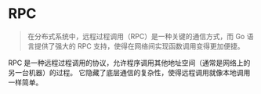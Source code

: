 # RPC

> 在分布式系统中，远程过程调用（RPC）是一种关键的通信方式，而 Go 语言提供了强大的 RPC 支持，使得在网络间实现函数调用变得更加便捷。

RPC 是一种远程过程调用的协议，允许程序调用其他地址空间（通常是网络上的另一台机器）的过程。
它隐藏了底层通信的复杂性，使得远程调用就像本地调用一样简单。

